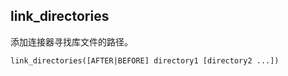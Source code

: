 
## link_directories
添加连接器寻找库文件的路径。  
```
link_directories([AFTER|BEFORE] directory1 [directory2 ...])
```

